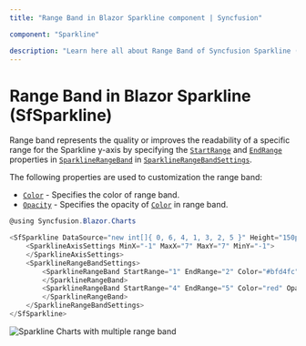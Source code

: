 ```yaml
---
title: "Range Band in Blazor Sparkline component | Syncfusion"

component: "Sparkline"

description: "Learn here all about Range Band of Syncfusion Sparkline (SfSparkline) component and more."
---
```


# Range Band in Blazor Sparkline (SfSparkline)

Range band represents the quality or improves the readability of a specific range for the Sparkline y-axis by specifying the [`StartRange`](https://help.syncfusion.com/cr/blazor/Syncfusion.Blazor.Charts.SparklineRangeBand.html#Syncfusion_Blazor_Charts_SparklineRangeBand_StartRange) and [`EndRange`](https://help.syncfusion.com/cr/blazor/Syncfusion.Blazor.Charts.SparklineRangeBand.html#Syncfusion_Blazor_Charts_SparklineRangeBand_EndRange) properties in [`SparklineRangeBand`](https://help.syncfusion.com/cr/blazor/Syncfusion.Blazor.Charts.SparklineRangeBand.html) in [`SparklineRangeBandSettings`](https://help.syncfusion.com/cr/blazor/Syncfusion.Blazor.Charts.SparklineRangeBandSettings.html).

The following properties are used to customization the range band:

* [`Color`](https://help.syncfusion.com/cr/blazor/Syncfusion.Blazor.Charts.SparklineRangeBand.html#Syncfusion_Blazor_Charts_SparklineRangeBand_Color) - Specifies the color of range band.
* [`Opacity`](https://help.syncfusion.com/cr/blazor/Syncfusion.Blazor.Charts.SparklineRangeBand.html#Syncfusion_Blazor_Charts_SparklineRangeBand_Opacity) - Specifies the opacity of [`Color`](https://help.syncfusion.com/cr/blazor/Syncfusion.Blazor.Charts.SparklineRangeBand.html#Syncfusion_Blazor_Charts_SparklineRangeBand_Color) in range band.

```csharp
@using Syncfusion.Blazor.Charts

<SfSparkline DataSource="new int[]{ 0, 6, 4, 1, 3, 2, 5 }" Height="150px" Width="150px" LineWidth="2" Fill="#0d3c9b">
    <SparklineAxisSettings MinX="-1" MaxX="7" MaxY="7" MinY="-1">
    </SparklineAxisSettings>
    <SparklineRangeBandSettings>
        <SparklineRangeBand StartRange="1" EndRange="2" Color="#bfd4fc" Opacity="0.4">
        </SparklineRangeBand>
        <SparklineRangeBand StartRange="4" EndRange="5" Color="red" Opacity="0.4">
        </SparklineRangeBand>
    </SparklineRangeBandSettings>
</SfSparkline>
```

![Sparkline Charts with multiple range band](./images/rangeband/MultipleRangeBand.png)

